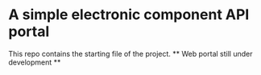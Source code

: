 # A simple electronic component API portal

This repo contains the starting file of the project.
** Web portal still under development **
